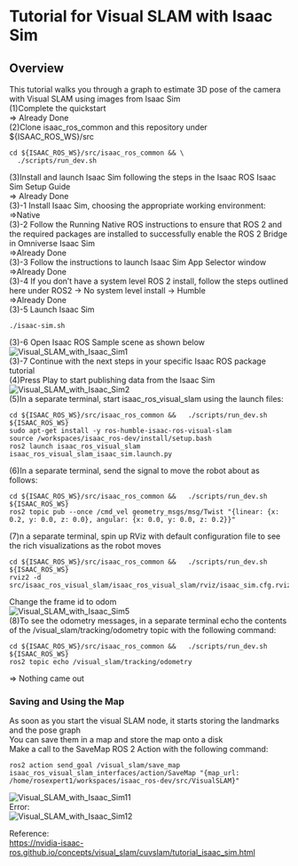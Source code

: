 # Tutorial for Visual SLAM with Isaac Sim
## Overview
This tutorial walks you through a graph to estimate 3D pose of the camera with Visual SLAM using images from Isaac Sim <br/>
(1)Complete the quickstart <br/>
=> Already Done <br/>
(2)Clone isaac_ros_common and this repository under ${ISAAC_ROS_WS}/src <br/>
```
cd ${ISAAC_ROS_WS}/src/isaac_ros_common && \
  ./scripts/run_dev.sh
```
(3)Install and launch Isaac Sim following the steps in the Isaac ROS Isaac Sim Setup Guide <br/>
=> Already Done <br/>
(3)-1 Install Isaac Sim, choosing the appropriate working environment: <br/>
=>Native <br/>
(3)-2 Follow the Running Native ROS instructions to ensure that ROS 2 and the required packages are installed to successfully enable the ROS 2 Bridge in Omniverse Isaac Sim <br/>
=>Already Done <br/>
(3)-3 Follow the instructions to launch Isaac Sim App Selector window <br/>
=>Already Done <br/>
(3)-4 If you don’t have a system level ROS 2 install, follow the steps outlined here under ROS2 -> No system level install -> Humble <br/>
=>Already Done <br/>
(3)-5 Launch Isaac Sim <br/>
```
./isaac-sim.sh
```
(3)-6 Open Isaac ROS Sample scene as shown below <br/>
![Visual_SLAM_with_Isaac_Sim1](https://github.com/growingpenguin/growingpenguin.github.io/assets/110277903/8073ff2c-9eb8-41b1-a78d-375fa735e6f6) <br/>
(3)-7 Continue with the next steps in your specific Isaac ROS package tutorial <br/>
(4)Press Play to start publishing data from the Isaac Sim <br/>
![Visual_SLAM_with_Isaac_Sim2](https://github.com/growingpenguin/growingpenguin.github.io/assets/110277903/9792ef8b-1730-4581-8110-79f2748da30c) <br/>
(5)In a separate terminal, start isaac_ros_visual_slam using the launch files: <br/>
```
cd ${ISAAC_ROS_WS}/src/isaac_ros_common &&   ./scripts/run_dev.sh ${ISAAC_ROS_WS}
sudo apt-get install -y ros-humble-isaac-ros-visual-slam
source /workspaces/isaac_ros-dev/install/setup.bash
ros2 launch isaac_ros_visual_slam isaac_ros_visual_slam_isaac_sim.launch.py
```
(6)In a separate terminal, send the signal to move the robot about as follows: <br/>
```
cd ${ISAAC_ROS_WS}/src/isaac_ros_common &&   ./scripts/run_dev.sh ${ISAAC_ROS_WS}
ros2 topic pub --once /cmd_vel geometry_msgs/msg/Twist "{linear: {x: 0.2, y: 0.0, z: 0.0}, angular: {x: 0.0, y: 0.0, z: 0.2}}"
```
(7)n a separate terminal, spin up RViz with default configuration file to see the rich visualizations as the robot moves <br/>
```
cd ${ISAAC_ROS_WS}/src/isaac_ros_common &&   ./scripts/run_dev.sh ${ISAAC_ROS_WS}
rviz2 -d src/isaac_ros_visual_slam/isaac_ros_visual_slam/rviz/isaac_sim.cfg.rviz
```
Change the frame id to odom <br/>
![Visual_SLAM_with_Isaac_Sim5](https://github.com/growingpenguin/growingpenguin.github.io/assets/110277903/94cb7fba-4f7d-4164-a088-d47a95d28b4c) <br/>
(8)To see the odometry messages, in a separate terminal echo the contents of the /visual_slam/tracking/odometry topic with the following command: <br/>
```
cd ${ISAAC_ROS_WS}/src/isaac_ros_common &&   ./scripts/run_dev.sh ${ISAAC_ROS_WS}
ros2 topic echo /visual_slam/tracking/odometry
```
=> Nothing came out <br/>
### Saving and Using the Map
As soon as you start the visual SLAM node, it starts storing the landmarks and the pose graph <br/>
You can save them in a map and store the map onto a disk <br/>
Make a call to the SaveMap ROS 2 Action with the following command: <br/>
```
ros2 action send_goal /visual_slam/save_map isaac_ros_visual_slam_interfaces/action/SaveMap "{map_url: /home/rosexpert1/workspaces/isaac_ros-dev/src/VisualSLAM}"
```
![Visual_SLAM_with_Isaac_Sim11](https://github.com/growingpenguin/growingpenguin.github.io/assets/110277903/bb4977bd-101b-4307-a626-2b0fce7cbc1a) <br/>
Error: <br/>
![Visual_SLAM_with_Isaac_Sim12](https://github.com/growingpenguin/growingpenguin.github.io/assets/110277903/12642d28-5007-4176-b9d4-f896af8ceb2f) <br/>

Reference: <br/>
https://nvidia-isaac-ros.github.io/concepts/visual_slam/cuvslam/tutorial_isaac_sim.html <br/>
